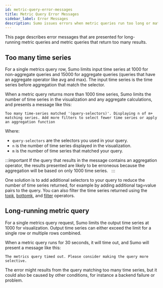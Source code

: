 ```yaml
---
id: metric-query-error-messages
title: Metric Query Error Messages
sidebar_label: Error Messages
description: Sumo issues errors when metric queries run too long or match too many time series.
---
```


This page describes error messages that are presented for long-running metric queries and metric queries that return too many results.

## Too many time series

For a single metrics query row, Sumo limits input time series at 1000 for non-aggregate queries and 15000 for aggregate queries (queries that have an aggregate operator like avg and max). The input time series is the time series before aggregation that match the selector.

When a metric query returns more than 1000 time series, Sumo limits the number of time series in the visualization and any aggregate calculations, and presents a message like this:

`Too many time-series matched '(query-selectors)'. Displaying n of m+ matching series. Add more filters to select fewer time series or apply an aggregation function`

Where: 

* `query-selectors` are the selectors you used in your query.
* `n` is the number of time series displayed in the visualization.
* `m` is the number of time series that matched your query.

:::important
If the query that results in the message contains an aggregation operator, the results presented are likely to be erroneous because the aggregation will be based on only 1000 time series.  
:::

One solution is to add additional selectors to your query to reduce the number of time series returned, for example by adding additional tag=value pairs to the query. You can also filter the time series returned using the [topk](metrics-operators/topk.md), [bottomk](metrics-operators/bottomk.md), and [filter](metrics-operators/filter.md) operators. 

## Long-running metric query

For a single metrics query request, Sumo limits the output time series at 1000 for visualization. Output time series can either exceed the limit for a single row or multiple rows combined.

When a metric query runs for 30 seconds, it will time out, and Sumo will present a message like this:

`The metrics query timed out. Please consider making the query more selective.`

The error might results from the query matching too many time series, but it could also be caused by other conditions, for instance a backend failure or problem.
